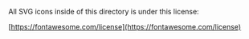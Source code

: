 All SVG icons inside of this directory is under this license:

[https://fontawesome.com/license](https://fontawesome.com/license)
